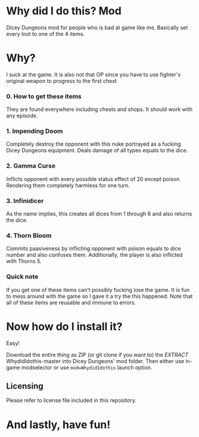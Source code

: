 # Why did I do this? Mod
Dicey Dungeons mod for people who is bad at game like me. Basically set every loot to one of the 4 items.

# Why?
I suck at the game. It is also not that OP since you have to use fighter's original weapon to progress to the first chest

### 0. How to get these items

They are found everywhere including chests and shops. It should work with any episode.

### 1. Impending Doom
Completely destroy the opponent with this nuke portrayed as a fucking Dicey Dungeons equipment. Deals damage of all types equals to the dice.

### 2. Gamma Curse
Inflicts opponent with every possible status effect of 20 except poison. Rendering them completely harmless for one turn.

### 3. Infinidicer
As the name implies, this creates all dices from 1 through 6 and also returns the dice.

### 4. Thorn Bloom
Commits paasiveness by inflicting opponent with poison equals to dice number and also confuses them. Additionally, the player is also inflicted with Thorns 5.

### Quick note
If you get one of these items can't possibly fucking lose the game. It is fun to mess around with the game so I gave it a try the this happened.
Note that all of these items are reusable and immune to errors.

# Now how do I install it?
Easy!

Download the entire thing as ZIP (or git clone if you want to) the _EXTRACT_ WhydidIdothis-master into Dicey Dungeons' mod folder. Then either use in-game modselector or use `mod=WhydidIdothis` launch option.

## Licensing

Please refer to license file included in this repository.

# And lastly, have fun!
